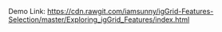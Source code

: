 Demo Link: https://cdn.rawgit.com/iamsunny/igGrid-Features-Selection/master/Exploring_igGrid_Features/index.html
